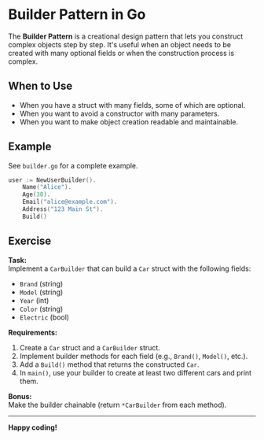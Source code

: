 # Builder Pattern in Go

The **Builder Pattern** is a creational design pattern that lets you construct complex objects step by step. It's useful when an object needs to be created with many optional fields or when the construction process is complex.

## When to Use

- When you have a struct with many fields, some of which are optional.
- When you want to avoid a constructor with many parameters.
- When you want to make object creation readable and maintainable.

## Example

See `builder.go` for a complete example.

```go
user := NewUserBuilder().
    Name("Alice").
    Age(30).
    Email("alice@example.com").
    Address("123 Main St").
    Build()
```

## Exercise

**Task:**  
Implement a `CarBuilder` that can build a `Car` struct with the following fields:

- `Brand` (string)
- `Model` (string)
- `Year` (int)
- `Color` (string)
- `Electric` (bool)

**Requirements:**

1. Create a `Car` struct and a `CarBuilder` struct.
2. Implement builder methods for each field (e.g., `Brand()`, `Model()`, etc.).
3. Add a `Build()` method that returns the constructed `Car`.
4. In `main()`, use your builder to create at least two different cars and print them.

**Bonus:**  
Make the builder chainable (return `*CarBuilder` from each method).

---

**Happy coding!** 